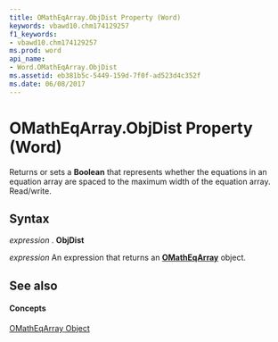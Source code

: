 ```yaml
---
title: OMathEqArray.ObjDist Property (Word)
keywords: vbawd10.chm174129257
f1_keywords:
- vbawd10.chm174129257
ms.prod: word
api_name:
- Word.OMathEqArray.ObjDist
ms.assetid: eb381b5c-5449-159d-7f0f-ad523d4c352f
ms.date: 06/08/2017
---
```



# OMathEqArray.ObjDist Property (Word)

Returns or sets a **Boolean** that represents whether the equations in an equation array are spaced to the maximum width of the equation array. Read/write.


## Syntax

 _expression_ . **ObjDist**

 _expression_ An expression that returns an **[OMathEqArray](omatheqarray-object-word.md)** object.


## See also


#### Concepts


[OMathEqArray Object](omatheqarray-object-word.md)

